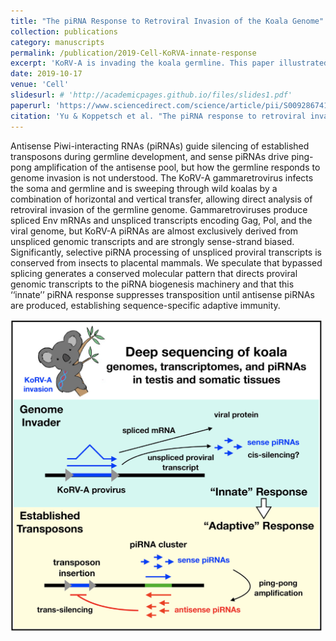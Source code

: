 ```yaml
---
title: "The piRNA Response to Retroviral Invasion of the Koala Genome"
collection: publications
category: manuscripts
permalink: /publication/2019-Cell-KoRVA-innate-response
excerpt: 'KoRV-A is invading the koala germline. This paper illustrated an "innante" genome immune response to specifically supress unspliced retroviral isoform expression.'
date: 2019-10-17
venue: 'Cell'
slidesurl: # 'http://academicpages.github.io/files/slides1.pdf'
paperurl: 'https://www.sciencedirect.com/science/article/pii/S0092867419310086?via%3Dihub'
citation: 'Yu & Koppetsch et al. "The piRNA response to retroviral invasion of the koala genome." Cell 179.3 (2019): 632-643.'
---
```

Antisense Piwi-interacting RNAs (piRNAs) guide silencing of established transposons during germline development, and sense piRNAs drive ping-pong amplification of the antisense pool, but how the germline responds to genome invasion is not understood. The KoRV-A gammaretrovirus infects the soma and germline and is sweeping through wild koalas by a combination of horizontal and vertical transfer, allowing direct analysis of retroviral invasion of the germline genome. Gammaretroviruses produce spliced Env mRNAs and unspliced transcripts encoding Gag, Pol, and the viral genome, but KoRV-A piRNAs are almost exclusively derived from unspliced genomic transcripts and are strongly sense-strand biased. Significantly, selective piRNA processing of unspliced proviral transcripts is conserved from insects to placental mammals. We speculate that bypassed splicing generates a conserved molecular pattern that directs proviral genomic transcripts to the piRNA biogenesis machinery and that this ‘‘innate’’ piRNA response suppresses transposition until antisense piRNAs are produced, establishing sequence-specific adaptive immunity.

<img src="/files/Paper-Cover-2019-Cell.png" alt="Graphic Abstract" width="500" height="500"/>